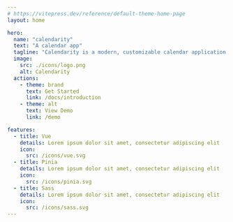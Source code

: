 ```yaml
---
# https://vitepress.dev/reference/default-theme-home-page
layout: home

hero:
  name: "calendarity"
  text: "A calendar app"
  tagline: "Calendarity is a modern, customizable calendar application built with Vue.js, Sass, and Pinia. It offers an intuitive interface and powerful features to help you efficiently manage your events."
  image:
    src: ./icons/logo.png
    alt: Calendarity
  actions:
    - theme: brand
      text: Get Started
      link: /docs/introduction
    - theme: alt
      text: View Demo
      link: /demo

features:
  - title: Vue
    details: Lorem ipsum dolor sit amet, consectetur adipiscing elit
    icon:
      src: /icons/vue.svg
  - title: Pinia
    details: Lorem ipsum dolor sit amet, consectetur adipiscing elit
    icon:
      src: /icons/pinia.svg
  - title: Sass
    details: Lorem ipsum dolor sit amet, consectetur adipiscing elit
    icon:
      src: /icons/sass.svg
---
```



